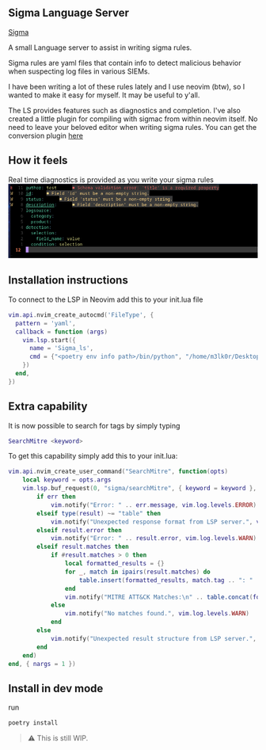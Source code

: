 ## Sigma Language Server

[Sigma](https://sigmahq.io/docs/guide/getting-started.html)

A small Language server to assist in writing sigma rules.

Sigma rules are yaml files that contain info to detect malicious behavior when suspecting log files in various SIEMs.

I have been writing a lot of these rules lately and I use neovim (btw), so I wanted to make it easy for myself. It may be useful to y'all.

The LS provides features such as diagnostics and completion. I've also created a little plugin for compiling with sigmac from within neovim itself.
No need to leave your beloved editor when writing sigma rules. You can get the conversion plugin [here](https://github.com/pop-ecx/sigma_picker.nvim) 


## How it feels
Real time diagnostics is provided as you write your sigma rules
![diagnostics](sigma-ls.png)


## Installation instructions
To connect to the LSP in Neovim add this to your init.lua file
```lua
vim.api.nvim_create_autocmd('FileType', {
  pattern = 'yaml',
  callback = function (args)
    vim.lsp.start({
      name = 'Sigma_ls',
      cmd = {"<poetry env info path>/bin/python", "/home/m3lk0r/Desktop/sigma-ls/main.py"},
    })
  end,
})
```

## Extra capability
It is now possible to search for tags by simply typing
```lua
SearchMitre <keyword>
```

To get this capability simply add this to your init.lua:
```lua
vim.api.nvim_create_user_command("SearchMitre", function(opts)
    local keyword = opts.args
    vim.lsp.buf_request(0, "sigma/searchMitre", { keyword = keyword }, function(err, result)
        if err then
            vim.notify("Error: " .. err.message, vim.log.levels.ERROR)
        elseif type(result) ~= "table" then
            vim.notify("Unexpected response format from LSP server.", vim.log.levels.ERROR)
        elseif result.error then
            vim.notify("Error: " .. result.error, vim.log.levels.WARN)
        elseif result.matches then
            if #result.matches > 0 then
                local formatted_results = {}
                for _, match in ipairs(result.matches) do
                    table.insert(formatted_results, match.tag .. ": " .. match.description)
                end
                vim.notify("MITRE ATT&CK Matches:\n" .. table.concat(formatted_results, "\n"), vim.log.levels.INFO)
            else
                vim.notify("No matches found.", vim.log.levels.WARN)
            end
        else
            vim.notify("Unexpected result structure from LSP server.", vim.log.levels.ERROR)
        end
    end)
end, { nargs = 1 })
```
## Install in dev mode
run

```bash
poetry install
```

> :warning: This is still WIP.
